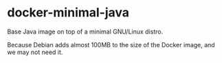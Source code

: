 # docker-minimal-java

Base Java image on top of a minimal GNU/Linux distro.

Because Debian adds almost 100MB to the size of the Docker image, and we may not need it.